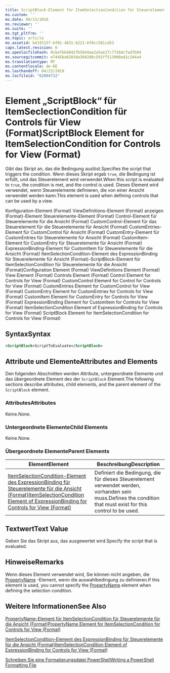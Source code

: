 ```yaml
---
title: ScriptBlock-Element für ItemSelectionCondition für Steuerelemente für die Ansicht (Format) | Microsoft-Dokumentation
ms.custom: ''
ms.date: 09/13/2016
ms.reviewer: ''
ms.suite: ''
ms.tgt_pltfrm: ''
ms.topic: article
ms.assetid: b4191157-bf01-4831-b221-6f8cc581cd53
caps.latest.revision: 6
ms.openlocfilehash: 0cbefbb48427b56d4ae2a5ae27c7726dcfad7b84
ms.sourcegitcommit: e7445ba8203da304286c591ff513900ad1c244a4
ms.translationtype: MT
ms.contentlocale: de-DE
ms.lasthandoff: 04/23/2019
ms.locfileid: "62064712"
---
```

# <a name="scriptblock-element-for-itemselectioncondition-for-controls-for-view-format"></a><span data-ttu-id="4a565-102">Element „ScriptBlock“ für ItemSeclectionCondition für Controls für View (Format)</span><span class="sxs-lookup"><span data-stu-id="4a565-102">ScriptBlock Element for ItemSelectionCondition for Controls for View (Format)</span></span>

<span data-ttu-id="4a565-103">Gibt das Skript an, das die Bedingung auslöst.</span><span class="sxs-lookup"><span data-stu-id="4a565-103">Specifies the script that triggers the condition.</span></span> <span data-ttu-id="4a565-104">Wenn dieses Skript ergab `true`, die Bedingung ist erfüllt, und das Steuerelement wird verwendet.</span><span class="sxs-lookup"><span data-stu-id="4a565-104">When this script is evaluated to `true`, the condition is met, and the control is used.</span></span> <span data-ttu-id="4a565-105">Dieses Element wird verwendet, wenn Steuerelemente definieren, die von einer Ansicht verwendet werden kann.</span><span class="sxs-lookup"><span data-stu-id="4a565-105">This element is used when defining controls that can be used by a view.</span></span>

<span data-ttu-id="4a565-106">Konfiguration-Element (Format) ViewDefinitions-Element (Format) anzeigen (Format)-Element Steuerelemente-Element (Format) Control-Element für Steuerelemente für die Ansicht (Format) CustomControl-Element für das Steuerelement für die Steuerelemente für Ansicht (Format) CustomEntries-Element für CustomControl für Ansicht (Format) CustomEntry-Element für CustomEntries für Steuerelemente für Ansicht (Format) CustomItem-Element für CustomEntry für Steuerelemente für Ansicht (Format) ExpressionBinding-Element für CustomItem für Steuerelemente für die Ansicht (Format) ItemSelectionCondition-Element des ExpressionBinding für Steuerelemente für Ansicht (Format)-ScriptBlock-Element für ItemSelectionCondition für Steuerelemente für die Ansicht (Format)</span><span class="sxs-lookup"><span data-stu-id="4a565-106">Configuration Element (Format) ViewDefinitions Element (Format) View Element (Format) Controls Element (Format) Control Element for Controls for View (Format) CustomControl Element for Control for Controls for View (Format) CustomEntries Element for CustomControl for View (Format) CustomEntry Element for CustomEntries for Controls for View (Format) CustomItem Element for CustomEntry for Controls for View (Format) ExpressionBinding Element for CustomItem for Controls for View (Format) ItemSelectionCondition Element of ExpressionBinding for Controls for View (Format) ScriptBlock Element for ItemSelectionCondition for Controls for View (Format)</span></span>

## <a name="syntax"></a><span data-ttu-id="4a565-107">Syntax</span><span class="sxs-lookup"><span data-stu-id="4a565-107">Syntax</span></span>

```xml
<ScriptBlock>ScriptToEvaluate</ScriptBlock>
```

## <a name="attributes-and-elements"></a><span data-ttu-id="4a565-108">Attribute und Elemente</span><span class="sxs-lookup"><span data-stu-id="4a565-108">Attributes and Elements</span></span>

<span data-ttu-id="4a565-109">Den folgenden Abschnitten werden Attribute, untergeordnete Elemente und das übergeordnete Element des der `ScriptBlock` Element.</span><span class="sxs-lookup"><span data-stu-id="4a565-109">The following sections describe attributes, child elements, and the parent element of the `ScriptBlock` element.</span></span>

### <a name="attributes"></a><span data-ttu-id="4a565-110">Attributes</span><span class="sxs-lookup"><span data-stu-id="4a565-110">Attributes</span></span>

<span data-ttu-id="4a565-111">Keine.</span><span class="sxs-lookup"><span data-stu-id="4a565-111">None.</span></span>

### <a name="child-elements"></a><span data-ttu-id="4a565-112">Untergeordnete Elemente</span><span class="sxs-lookup"><span data-stu-id="4a565-112">Child Elements</span></span>

<span data-ttu-id="4a565-113">Keine.</span><span class="sxs-lookup"><span data-stu-id="4a565-113">None.</span></span>

### <a name="parent-elements"></a><span data-ttu-id="4a565-114">Übergeordnete Elemente</span><span class="sxs-lookup"><span data-stu-id="4a565-114">Parent Elements</span></span>

|<span data-ttu-id="4a565-115">Element</span><span class="sxs-lookup"><span data-stu-id="4a565-115">Element</span></span>|<span data-ttu-id="4a565-116">Beschreibung</span><span class="sxs-lookup"><span data-stu-id="4a565-116">Description</span></span>|
|-------------|-----------------|
|[<span data-ttu-id="4a565-117">ItemSelectionCondition-Element des ExpressionBinding für Steuerelemente für die Ansicht (Format)</span><span class="sxs-lookup"><span data-stu-id="4a565-117">ItemSelectionCondition Element of ExpressionBinding for Controls for View (Format)</span></span>](./itemselectioncondition-element-for-expressionbinding-for-controls-for-view-format.md)|<span data-ttu-id="4a565-118">Definiert die Bedingung, die für dieses Steuerelement verwendet werden, vorhanden sein muss.</span><span class="sxs-lookup"><span data-stu-id="4a565-118">Defines the condition that must exist for this control to be used.</span></span>|

## <a name="text-value"></a><span data-ttu-id="4a565-119">Textwert</span><span class="sxs-lookup"><span data-stu-id="4a565-119">Text Value</span></span>

<span data-ttu-id="4a565-120">Geben Sie das Skript aus, das ausgewertet wird.</span><span class="sxs-lookup"><span data-stu-id="4a565-120">Specify the script that is evaluated.</span></span>

## <a name="remarks"></a><span data-ttu-id="4a565-121">Hinweise</span><span class="sxs-lookup"><span data-stu-id="4a565-121">Remarks</span></span>

<span data-ttu-id="4a565-122">Wenn dieses Element verwendet wird, Sie können nicht angeben, die [PropertyName](./propertyname-element-for-itemselectioncondition-for-controls-for-view-format.md) -Element, wenn die auswahlbedingung zu definieren.</span><span class="sxs-lookup"><span data-stu-id="4a565-122">If this element is used, you cannot specify the [PropertyName](./propertyname-element-for-itemselectioncondition-for-controls-for-view-format.md) element when defining the selection condition.</span></span>

## <a name="see-also"></a><span data-ttu-id="4a565-123">Weitere Informationen</span><span class="sxs-lookup"><span data-stu-id="4a565-123">See Also</span></span>

[<span data-ttu-id="4a565-124">PropertyName-Element für ItemSelectionCondition für Steuerelemente für die Ansicht (Format)</span><span class="sxs-lookup"><span data-stu-id="4a565-124">PropertyName Element for ItemSelectionCondition for Controls for View (Format)</span></span>](./propertyname-element-for-itemselectioncondition-for-controls-for-view-format.md)

[<span data-ttu-id="4a565-125">ItemSelectionCondition-Element des ExpressionBinding für Steuerelemente für die Ansicht (Format)</span><span class="sxs-lookup"><span data-stu-id="4a565-125">ItemSelectionCondition Element of ExpressionBinding for Controls for View (Format)</span></span>](./itemselectioncondition-element-for-expressionbinding-for-controls-for-view-format.md)

[<span data-ttu-id="4a565-126">Schreiben Sie eine Formatierungsdatei PowerShell</span><span class="sxs-lookup"><span data-stu-id="4a565-126">Writing a PowerShell Formatting File</span></span>](./writing-a-powershell-formatting-file.md)
